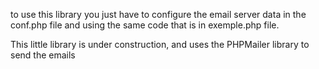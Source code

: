 to use this library you just have to configure the email server data in the conf.php file and using the same code that is in exemple.php file.

This little library is under construction, and uses the PHPMailer library to send the emails